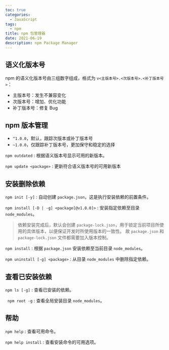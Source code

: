 ```yaml
---
toc: true
categories:
  - JavaScript
tags:
  - npm
title: npm 包管理器
date: 2021-06-19
description: npm Package Manager
---
```


## 语义化版本号

npm 的语义化版本号由三组数字组成，格式为 `v<主版本号>.<次版本号>.<补丁版本号>`：

- 主版本号：发生不兼容变化
- 次版本号：增加、优化功能
- 补丁版本号：修复 Bug

## npm 版本管理

- `^1.0.0`，默认，跟踪次版本或补丁版本号
- `~1.0.0`，仅跟踪补丁版本号，更加保守和稳定的选择

<!--more-->

`npm outdated`
:  根据语义版本号显示可用的新版本。

`npm update <package>`
:  更新符合语义版本号的可用新版本

## 安装删除依赖

`npm init [-y]`
:  自动创建 `package.json`，这是执行安装依赖的前置条件。

`npm install [-D | -g] <package[@v1.0.0]>`
:  安装指定依赖至目录 `node_modules`。

> 依赖安装完成后，默认会创建 `package-lock.json`，用于锁定当前项目所使用的具体版本，以便保证开发时所使用版本的一致性。
> 故 `package.json` 和 `package-lock.json` 文件都需要加入版本控制。

`npm install`
:  根据 `package.json` 安装依赖至当前目录 `node_modules`。

`npm uninstall [-g] <package>`
:  从目录 `node_modules` 中删除指定依赖。

## 查看已安装依赖

`npm ls [-g]`
:  查看已安装的依赖。

` npm root -g`
:  查看全局安装目录 `node_modules`。

## 帮助

`npm help`
:  查看可用命令。

`npm help install`
:  查看安装命令的可用选项。
